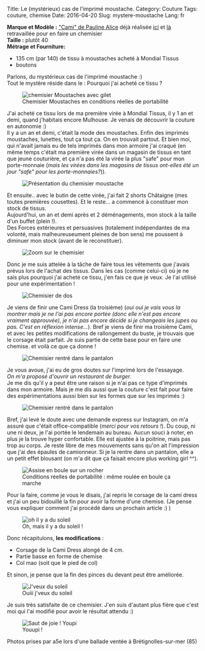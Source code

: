Title: Le (mystérieux) cas de l'imprimé moustache. 
Category: Couture
Tags: couture, chemise
Date: 2016-04-20
Slug: mystere-moustache
Lang: fr

**Marque et Modèle :** ["Cami" de Pauline Alice](http://www.paulinealicepatterns.com/robe-cami) déjà réalisée [ici](http://mllecarnot.org/robe-madras.html) et [là](http://mllecarnot.org/robe-ikat.html) retravaillée pour en faire un chemisier<br>
**Taille :** plutôt 40<br>
**Métrage et Fourniture:**<br>
- 135 cm (par 140) de tissu à moustaches acheté à Mondial Tissus<br>
- boutons<br>

Parlons, du mystérieux cas de l'imprimé moustache :)<br>
Tout le mystère réside dans le : Pourquoi j'ai acheté ce tissu ? 

<figure>
	<img src="images/Moustaches_Reelle.JPG" alt="chemisier Moustaches avec gilet">
	<figcaption>Chemisier Moustaches en conditions réelles de portabilité</figcaption>
</figure>

J'ai acheté ce tissu lors de ma première virée à Mondial Tissus, il y 1 an et demi, quand j'habitais encore Mulhouse. Je venais de découvrir la couture en autonomie :)<br>
Il y a un an et demi, c'était la mode des moustaches. Enfin des imprimés moustaches, lunettes, tout ça tout ça. On en trouvait partout. 
Et bien moi, qui n'avait jamais eu de tels imprimés dans mon armoire j'ai craqué (en même temps c'était ma première virée dans un magasin de tissus en tant que jeune couturière, et ça n'a pas été la virée la plus "safe" pour mon porte-monnaie (*mais les virées dans les magasins de tissus ont-elles été un jour "safe" pour les porte-monnaies?*)). 

<figure>
	<img src="/images/Moustaches_face.JPG" alt="Présentation du chemisier moustache">
</figure>

Et ensuite.. avec le butin de cette virée, j'ai fait 2 shorts Châtaigne (mes toutes premières cousettes). Et le reste... a commencé à constituer mon stock de tissus.
<br>
Aujourd'hui, un an et demi après et 2 déménagements, mon stock à la taille d'un buffet (plein !).<br> Des Forces extérieures et persuasives (totalement indépendantes de ma volonté, mais malheureuseument pleines de bon sens) me poussent à diminuer mon stock (avant de le reconstituer). 

<figure>
	<img src="/images/Moustaches_zoom.JPG" alt="Zoom sur le chemisier">
</figure>

Donc je me suis attelée à la tâche de faire tous les vêtements que j'avais prévus lors de l'achat des tissus. 
Dans les cas (comme celui-ci) où je ne sais plus pourquoi j'ai acheté ce tissu, j'en fais ce que je veux. Je l'ai utilisé pour une expérimentation ! 

<figure>
	<img src="/images/Moustaches_Dos.JPG" alt="Chemisier de dos">
</figure>


Je viens de finir une Cami Dress (la troisième) (*oui oui je vais vous la montrer mais je ne l'ai pas encore portée (donc elle n'est pas encore vraiment approuvée), je n'ai pas encore décidé si je changeais les jupes ou pas. C'est en réflexion intense...*). 
Bref je viens de finir ma troisième Cami, et avec les petites modifications de rallongement du buste, je trouvais que le corsage était parfait. 
Je suis partie de cette base pour en faire une chemise. 
et voilà ce que ça donne ! 

<figure>
	<img src="/images/Moustaches_DsPants.JPG" alt="Chemisier rentré dans le pantalon">
</figure>


Je vous avoue, j'ai eu de gros doutes sur l'imprimé lors de l'essayage.<br> *On m'a proposé d'ouvrir un restaurant de burger.*<br> Je me dis qu'il y a peut être une raison si je n'ai pas ce type d'imprimés dans mon armoire. Mais je me dis aussi que la couture c'est fait pour faire des expérimentations aussi bien sur les formes que sur les imprimés :)

<figure>
	<img src="/images/Moustaches_DsPantsZoom.JPG" alt="Chemisier rentré dans le pantalon">
</figure>

Bref, j'ai levé le doute avec une demande express sur Instagram, on m'a assuré que c'était office-compatible (*merci pour vos retours !*). 
Du coup, ni une ni deux, je l'ai portée le lendemain au bureau. 
Aucun souci à noter, en plus je la trouve hyper confortable. Elle est ajustée à la poitrine, mais pas trop au corps. Je reste libre de mes mouvements sans qu'on ait l'impression que j'ai des épaules de camionneur. Si je la rentre dans un pantalon, elle a un petit effet blousant (on m'a dit que ça faisait encore plus working girl ^^).

<figure>
	<img src="/images/Moustaches_boule.JPG" alt="Assise en boule sur un rocher">
	<figcaption>Conditions réelles de portabilité : même roulée en boule ça marche </figcaption>
</figure>

Pour la faire, comme je vous le disais, j'ai repris le corsage de la cami dress et j'ai un peu bidouillé la fin pour avoir la forme d'une chemise. (Je pense vous expliquer comment j'ai procédé dans un prochain article :) )

<figure>
	<img src="/images/Moustaches_Soleil.JPG" alt="oh il y a du soleil">
	<figcaption>Oh, mais il y a du soleil !</figcaption>
</figure>

Donc récapitulons, **les modifications** :<br>
- Corsage de la Cami Dress alongé de 4 cm.<br>
- Partie basse en forme de chemise<br>
- Col mao (soit que le pied de col)<br>

Et sinon, je pense que la fin des pinces du devant peut être améliorée. 

<figure>
	<img src="/images/Moustaches_SoleilHourra.JPG" alt="J'veux du soleil">
	<figcaption>Ouiii j'veux du soleil</figcaption>
</figure>

Je suis très satisfaite de ce chemisier. J'en suis d'autant plus fière que c'est moi qui l'ai modifié pour avoir le résultat attendu :)

<figure>
	<img src="/images/Moustaches_SoleilYoupi.JPG" alt="Saut de joie ! Youpi">
		<figcaption>Youupi ! </figcaption>
</figure>

Photos prises par a5e lors d'une ballade ventée à Brétignolles-sur-mer (85)
